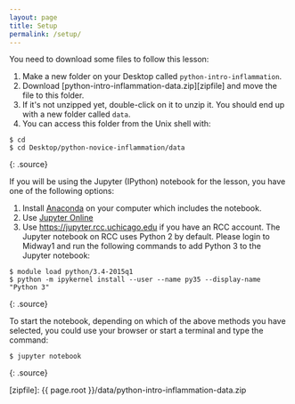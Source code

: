 ```yaml
---
layout: page
title: Setup
permalink: /setup/
---
```


You need to download some files to follow this lesson:

1. Make a new folder on your Desktop called `python-intro-inflammation`.
2. Download [python-intro-inflammation-data.zip][zipfile] and move the file to this folder.
3. If it's not unzipped yet, double-click on it to unzip it. You should end up with a new folder called `data`.
4. You can access this folder from the Unix shell with:

~~~
$ cd
$ cd Desktop/python-novice-inflammation/data
~~~
{: .source}

If you will be using the Jupyter (IPython) notebook for the lesson,
you have one of the following options:

1. Install [Anaconda](http://swcarpentry.github.io/workshop-template/#python) on your computer which includes the notebook.
2. Use [Jupyter Online](https://try.jupyter.org)
3. Use https://jupyter.rcc.uchicago.edu if you have an RCC account. The Jupyter notebook on RCC uses Python 2 by default. Please login to Midway1 and run the following commands to add Python 3 to the Jupyter notebook:

~~~
$ module load python/3.4-2015q1
$ python -m ipykernel install --user --name py35 --display-name "Python 3"
~~~
{: .source}

To start the notebook, depending on which of the above methods you have selected, you could use your browser or start a terminal and type the command:

~~~
$ jupyter notebook
~~~
{: .source}


[zipfile]: {{ page.root }}/data/python-intro-inflammation-data.zip
